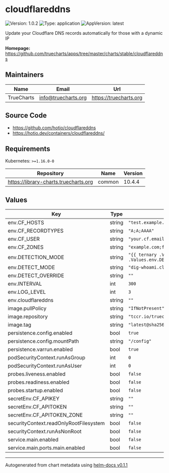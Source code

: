 # cloudflareddns

![Version: 1.0.2](https://img.shields.io/badge/Version-1.0.2-informational?style=flat-square) ![Type: application](https://img.shields.io/badge/Type-application-informational?style=flat-square) ![AppVersion: latest](https://img.shields.io/badge/AppVersion-latest-informational?style=flat-square)

Update your Cloudflare DNS records automatically for those with a dynamic IP

**Homepage:** <https://github.com/truecharts/apps/tree/master/charts/stable/cloudflareddns>

## Maintainers

| Name | Email | Url |
| ---- | ------ | --- |
| TrueCharts | info@truecharts.org | https://truecharts.org |

## Source Code

* <https://github.com/hotio/cloudflareddns>
* <https://hotio.dev/containers/cloudflareddns/>

## Requirements

Kubernetes: `>=1.16.0-0`

| Repository | Name | Version |
|------------|------|---------|
| https://library-charts.truecharts.org | common | 10.4.4 |

## Values

| Key | Type | Default | Description |
|-----|------|---------|-------------|
| env.CF_HOSTS | string | `"test.example.com;test.foobar.com;test2.foobar.com"` |  |
| env.CF_RECORDTYPES | string | `"A;A;AAAA"` |  |
| env.CF_USER | string | `"your.cf.email@example.com"` |  |
| env.CF_ZONES | string | `"example.com;foobar.com;foobar.com"` |  |
| env.DETECTION_MODE | string | `"{{ ternary .Values.env.DETECT_MODE .Values.env.DETECT_OVERRIDE (eq .Values.env.DETECT_OVERRIDE \"\") }}"` |  |
| env.DETECT_MODE | string | `"dig-whoami.cloudflare"` |  |
| env.DETECT_OVERRIDE | string | `""` |  |
| env.INTERVAL | int | `300` |  |
| env.LOG_LEVEL | int | `3` |  |
| env.cloudflareddns | string | `""` |  |
| image.pullPolicy | string | `"IfNotPresent"` |  |
| image.repository | string | `"tccr.io/truecharts/cloudflareddns"` |  |
| image.tag | string | `"latest@sha256:21393f2edec6838dde0e1db48e37a976bdf26f991d775057e95480e6983d4a6e"` |  |
| persistence.config.enabled | bool | `true` |  |
| persistence.config.mountPath | string | `"/config"` |  |
| persistence.varrun.enabled | bool | `true` |  |
| podSecurityContext.runAsGroup | int | `0` |  |
| podSecurityContext.runAsUser | int | `0` |  |
| probes.liveness.enabled | bool | `false` |  |
| probes.readiness.enabled | bool | `false` |  |
| probes.startup.enabled | bool | `false` |  |
| secretEnv.CF_APIKEY | string | `""` |  |
| secretEnv.CF_APITOKEN | string | `""` |  |
| secretEnv.CF_APITOKEN_ZONE | string | `""` |  |
| securityContext.readOnlyRootFilesystem | bool | `false` |  |
| securityContext.runAsNonRoot | bool | `false` |  |
| service.main.enabled | bool | `false` |  |
| service.main.ports.main.enabled | bool | `false` |  |

----------------------------------------------
Autogenerated from chart metadata using [helm-docs v0.1.1](https://github.com/k8s-at-home/helm-docs/releases/v0.1.1)
